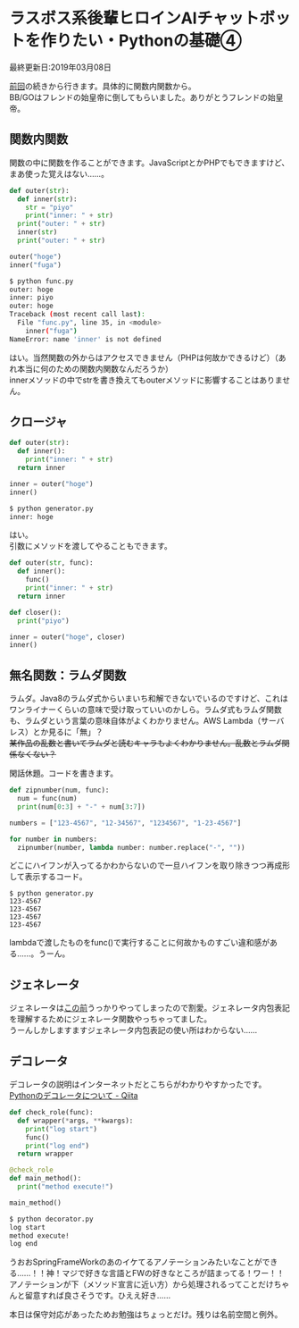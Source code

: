 # ラスボス系後輩ヒロインAIチャットボットを作りたい・Pythonの基礎④
最終更新日:2019年03月08日

[前回](https://perpouh.github.io/blog/qiita/ラスボス系後輩ヒロインAIチャットボットを作りたい・Pythonの基礎③.html)の続きから行きます。具体的に関数内関数から。  
BB/GOはフレンドの始皇帝に倒してもらいました。ありがとうフレンドの始皇帝。  
  
## 関数内関数  
  
関数の中に関数を作ることができます。JavaScriptとかPHPでもできますけど、まあ使った覚えはない……。  
  
```python
def outer(str):
  def inner(str):
    str = "piyo"
    print("inner: " + str)
  print("outer: " + str)
  inner(str)
  print("outer: " + str)

outer("hoge")
inner("fuga")
```  
  
```bash
$ python func.py 
outer: hoge
inner: piyo
outer: hoge
Traceback (most recent call last):
  File "func.py", line 35, in <module>
    inner("fuga")
NameError: name 'inner' is not defined
```  
  
はい。当然関数の外からはアクセスできません（PHPは何故かできるけど）（あれ本当に何のための関数内関数なんだろうか）  
innerメソッドの中でstrを書き換えてもouterメソッドに影響することはありません。  
  
## クロージャ  
  
```python
def outer(str):
  def inner():
    print("inner: " + str)
  return inner

inner = outer("hoge")
inner()
```  
  
```bash
$ python generator.py 
inner: hoge
```  
  
はい。  
引数にメソッドを渡してやることもできます。  
  
```python
def outer(str, func):
  def inner():
    func()
    print("inner: " + str)
  return inner

def closer():
  print("piyo")

inner = outer("hoge", closer)
inner()
```  
  
## 無名関数：ラムダ関数  
ラムダ。Java8のラムダ式からいまいち和解できないでいるのですけど、これはワンライナーくらいの意味で受け取っていいのかしら。ラムダ式もラムダ関数も、ラムダという言葉の意味自体がよくわかりません。AWS Lambda（サーバレス）とか見るに「無」？  
<del>某作品の乱数と書いてラムダと読むキャラもよくわかりません。乱数とラムダ関係なくない？</del>  
  
閑話休題。コードを書きます。  
  
```python
def zipnumber(num, func):
  num = func(num)
  print(num[0:3] + "-" + num[3:7])

numbers = ["123-4567", "12-34567", "1234567", "1-23-4567"]

for number in numbers:
  zipnumber(number, lambda number: number.replace("-", ""))
```  
  
どこにハイフンが入ってるかわからないので一旦ハイフンを取り除きつつ再成形して表示するコード。  
  
```
$ python generator.py 
123-4567
123-4567
123-4567
123-4567
```  
  
lambdaで渡したものをfunc()で実行することに何故かものすごい違和感がある……。うーん。  
  
## ジェネレータ  
ジェネレータは[この前](https://perpouh.github.io/blog/qiita/ラスボス系後輩ヒロインAIチャットボットを作りたい・Pythonの基礎③.html#%E3%82%B8%E3%82%A7%E3%83%8D%E3%83%AC%E3%83%BC%E3%82%BF%E5%86%85%E5%8C%85%E8%A1%A8%E8%A8%98)うっかりやってしまったので割愛。ジェネレータ内包表記を理解するためにジェネレータ関数やっちゃってました。  
うーんしかしますますジェネレータ内包表記の使い所はわからない……  
  
## デコレータ  
  
デコレータの説明はインターネットだとこちらがわかりやすかったです。  
[Pythonのデコレータについて - Qiita](https://qiita.com/mtb_beta/items/d257519b018b8cd0cc2e)  
  
```python
def check_role(func):
  def wrapper(*args, **kwargs):
    print("log start")
    func()
    print("log end")
  return wrapper

@check_role
def main_method():
  print("method execute!")

main_method()
```  
  
```bash
$ python decorator.py 
log start
method execute!
log end

```  
  
うおおSpringFrameWorkのあのイケてるアノテーションみたいなことができる……！！神！マジで好きな言語とFWの好きなところが詰まってる！ワー！！  
アノテーションが下（メソッド宣言に近い方）から処理されるってことだけちゃんと留意すれば良さそうです。ひええ好き……  
  
本日は保守対応があったためお勉強はちょっとだけ。残りは名前空間と例外。  
